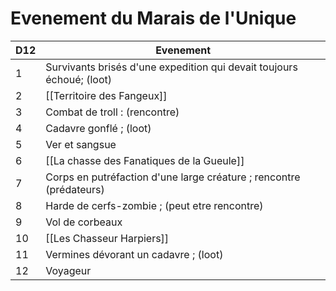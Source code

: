 # Evenement du Marais de l'Unique
| D12 | Evenement                                                             |
| --- | --------------------------------------------------------------------- |
| 1   | Survivants brisés d'une expedition qui devait toujours échoué; (loot) |
| 2   | [[Territoire des Fangeux]]                                            |
| 3   | Combat de troll : (rencontre)                                         |
| 4   | Cadavre gonflé ; (loot)                                               |
| 5   | Ver et sangsue                                                        |
| 6   | [[La chasse des Fanatiques de la Gueule]]                             |
| 7   | Corps en putréfaction d'une large créature ; rencontre (prédateurs)   |
| 8   | Harde de cerfs-zombie ; (peut etre rencontre)                         |
| 9   | Vol de corbeaux                                                       |
| 10  | [[Les Chasseur Harpiers]]                                             |
| 11  | Vermines dévorant un cadavre ; (loot)                                 |
| 12  | Voyageur                                                              |